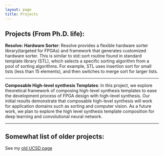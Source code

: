 ```yaml
---
layout: page
title: Projects
---
```



## Projects (From Ph.D. life):
**Resolve: Hardware Sorter**: Resolve provides a flexible hardware sorter library(targeted for FPGAs) and framework that generates customized hardware sorter. This is similar to std::sort routine found in standard template library (STL), which selects a specific sorting algorithm from a pool of sorting algorithms. For example, STL uses insertion sort for small lists (less than 15 elements), and then switches to merge sort for larger lists. 

---

**Composable High-level synthesis Templates**: In this project, we explore theoretical framework of composing high-level synthesis templates to ease the development process of FPGA design with high-level synthesis. Our initial results demonstrate that composable high-level synthesis will work for application domains such as sorting and computer vision. As a future work, we plan to explore the high level synthesis template composition for deep learning and convolutional neural network. 

---

## Somewhat list of older projects:
See my [old UCSD page](http://cseweb.ucsd.edu/~jmatai/#Projects)



<!--
### title 
-->

